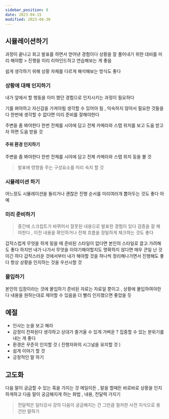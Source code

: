 ```yaml
---
sidebar_position: 8
date: 2023-04-15
modified: 2023-04-30
---
```


## 시뮬레이션하기

과정이 끝나고 회고 발표를 하면서 얻어낸 경험이다
상황을 잘 풀어내기 위한 대비를 미리 해야함 > 진행을 미리 리마인드하고 연습해보는 게 좋음

쉽게 생각하기 위해 상황 자체를 다르게 해석해보는 방식도 좋다

### 상황에 대해 인지하기

내가 앞에서 할 행동을 이미 했던 경험으로 인지시키는 과정이 필요하다

기를 펴야하고 자신감을 가져야됨
생각할 수 있어야 됨 , 익숙하지 않아서 필요한 것들을 다 한번에 생각할 수 없다면 미리 준비를 잘해야한다

주변을 좀 봐야한다
한번 전체를 시야에 담고
전체 카메라와
스탭 위치를 보고 도움 받고자 하면 도움 받을 것

#### 주위 환경 인지하기

주변을 좀 봐야한다
한번 전체를 시야에 담고
전체 카메라와
스탭 위치 등을 볼 것

> 발표에 영향을 주는 구성요소를 미리 숙지 할 것

### 시뮬레이션 하기

어느정도 시뮬레이션을 돌리거나 괜찮은 진행 순서를 미리여러개 뽑아두는 것도 좋다
아예

### 미리 준비하기

> 중간에 스크립트가 바뀌어서 잘못된 내용으로 발표한 경험이 있다
> 검증을 잘 해야한다 , 이전 내용을 확인하거나 전체 흐름을 정밀하게 체크하는 것도 좋다

갑작스럽게 무엇을 하게 됬을 때
준비된 스타일이 없다면 본인의 스타일로 끌고 가려해도 좋다
하지만 내가 나가서 무엇을 이야기해야할지도 명확하지 않다면 매우 큰일 난 것이긴 하다
갑작스러운 것에서부터 내가 해야할 것을 하나씩 정리해나가면서 진행해도 좋다
항상 상황을 인지하는 것을 우선시할 것

### 몰입하기

본인의 입장이라는 것에 몰입하기
준비된 자료는 자료일 뿐이고 , 상황에 몰입하여야한다
내용을 원하는대로 제어할 수 있음을 더 빨리 인지했으면 좋았을 듯

## 예절

- 인사는 눈을 보고 해라
- 감정이 전파된다 생각하고 상대가 즐거울 수 있게 가벼운 ? 집중할 수 있는 분위기를 내는 게 좋다
- 환경은 꾸준히 인지할 것 ( 진행자와의 시그널을 유지할 것 )
- 쉽게 이야기 할 것
- 긍정적인 말 하기

## 고도화

다음 말이 궁금할 수 있는 훅을 가지는 것
메일이든 , 말을 할때든
바로바로 상황을 인지하게하고 다음 말이 궁금해지게 하는 화법 , 내용, 전달력 가지기

> 전달력은 일타강사 강의
> 다음이 궁금해지는 건 그만큼 철저한 사전 지식으로 용건만 말하기
